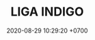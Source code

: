 ---
layout: 
permalink: 
categories: logos
date: 2020-08-29 10:29:20 +0700
title: LIGA INDIGO
tag: 
color: black
background: '#5d12a6'
maincover: /assets/logos/LIGA-INDIGO.png



---
